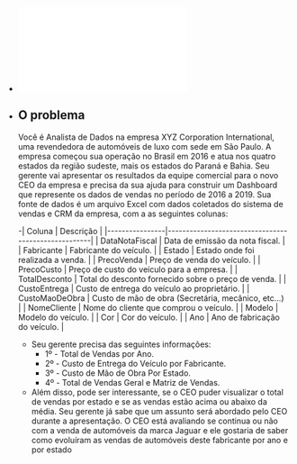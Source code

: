 - ![Desafio1.pdf](../assets/Desafio1_1667353332672_0.pdf)
- ## O problema
	Você é Analista de Dados na empresa XYZ Corporation International, uma revendedora de automóveis de luxo com sede em São Paulo. A empresa começou sua operação no Brasil em 2016 e atua nos quatro estados da região sudeste, mais os estados do Paraná e Bahia. Seu  gerente  vai  apresentar  os  resultados  da  equipe comercial  para  o  novo  CEO  da empresa e precisa da sua ajuda para construir um Dashboard que represente os dados de vendas no período de 2016 a 2019. Sua fonte de dados é um arquivo Excel com dados coletados do sistema de vendas e CRM da empresa, com a as seguintes colunas:

	 -| Coluna         | Descrição                                           |
	  |----------------|-----------------------------------------------------|
	  | DataNotaFiscal | Data de emissão da nota fiscal.                     |
	  | Fabricante     | Fabricante do veículo.                              |
	  | Estado         | Estado onde foi realizada a venda.                  |
	  | PrecoVenda     | Preço de venda do veículo.                          |
	  | PrecoCusto     | Preço de custo do veículo para a empresa.           |
	  | TotalDesconto  | Total do desconto fornecido sobre o preço de venda. |
	  | CustoEntrega   | Custo de entrega do veículo ao proprietário.        |
	  | CustoMaoDeObra | Custo de mão de obra (Secretária, mecânico, etc...) |
	  | NomeCliente    | Nome do cliente que comprou o veículo.              |
	  | Modelo         | Modelo do veículo.                                  |
	  | Cor            | Cor do veículo.                                     |
	  | Ano            | Ano de fabricação do veículo.                       |


	- Seu gerente precisa das seguintes informações:
		- 1º - Total de Vendas por Ano.
		- 2º - Custo de Entrega do Veículo por Fabricante.
		- 3º - Custo de Mão de Obra Por Estado.
		- 4º - Total de Vendas Geral e Matriz de Vendas.
	- Além disso, pode ser interessante, se o CEO puder visualizar o total de vendas por estado e  se  as  vendas  estão  acima  ou  abaixo  da  média.  Seu  gerente  já  sabe  que  um  assunto  será abordado pelo CEO durante a apresentação. O CEO está avaliando se continua ou não com a venda de automóveis da marca Jaguar e ele gostaria de saber como evoluíram as vendas de automóveis deste fabricante por ano e por estado

